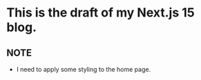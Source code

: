 # This is the draft of my Next.js 15 blog.

## NOTE

- I need to apply some styling to the home page.
